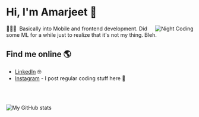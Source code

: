 
# Hi, I'm Amarjeet 👋

<img alt="Night Coding" src="https://user-images.githubusercontent.com/38986305/122662088-fc74ea00-d1ad-11eb-9aa8-f920e2e271d1.gif" align="right"/>

👨🏻‍💻 &nbsp;Basically into Mobile and frontend development. Did some ML for a while just to realize that it's not my thing. Bleh.

## Find me online 🌎

- <a href="https://www.linkedin.com/in/ansh-mishra-">LinkedIn</a> 🤓
- <a href="https://www.instagram.com/codemanship/">Instagram</a>  - I post regular coding stuff here 🤳

 <br>
 <br>

![My GitHub stats](https://github-readme-stats.vercel.app/api?username=amarjeet987&show_icons=true&theme=radical)

<br>


<br/>

